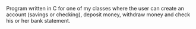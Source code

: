 Program written in C for one of my classes where the user can create an account (savings or checking), deposit money, withdraw money and
check his or her bank statement.

